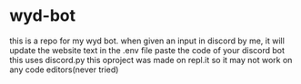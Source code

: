 # wyd-bot
this is a repo for my wyd bot. when given an input in discord by me, it will update the website text
in the .env file paste the code of your discord bot
this uses discord.py
this oproject was made on repl.it so it may not work on any code editors(never tried)


